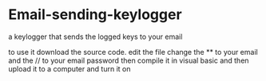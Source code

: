 Email-sending-keylogger
=======================

a keylogger that sends the logged keys to your email

to use it download the source code. edit the file change the ** to your email and the // to your email password
then compile it in visual basic and then upload it to a computer and turn it on

